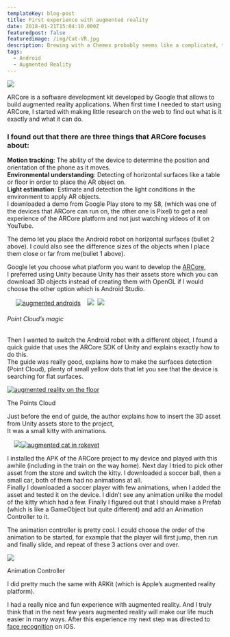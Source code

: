 ```yaml
---
templateKey: blog-post
title: First experience with augmented reality
date: 2018-01-21T15:04:10.000Z
featuredpost: false
featuredimage: /img/Cat-VR.jpg
description: Brewing with a Chemex probably seems like a complicated, time-consuming ordeal, but once you get used to the process, it becomes a soothing ritual that's worth the effort every time.
tags:
  - Android
  - Augmented Reality
---
```

![](/img/Cat-VR.jpg)

ARCore is a software development kit developed by Google that allows to build augmented reality applications. When first time I needed to start using ARCore, I started with making little research on the web to find out what is it exactly and what it can do.

### I found out that there are three things that ARCore focuses about:

**Motion tracking**: The ability of the device to determine the position and orientation of the phone as it moves.  
**Environmental understanding**: Detecting of horizontal surfaces like a table or floor in order to place the AR object on.  
**Light estimation**: Estimate and detection the light conditions in the environment to apply AR objects.  
I downloaded a demo from Google Play store to my S8, (which was one of the devices that ARCore can run on, the other one is Pixel) to get a real experience of the ARCore platform and not just watching videos of it on YouTube.

The demo let you place the Android robot on horizontal surfaces (bullet 2 above). I could also see the difference sizes of the objects when I place them close or far from me(bullet 1 above).

Google let you choose what platform you want to develop the [ARCore](https://developers.google.com/ar/),  
I preferred using Unity because Unity has their assets store which you can download 3D objects instead of creating them with OpenGL if I would choose the other option which is Android Studio.

     [![augmented androids](https://msapps.mobi/wp-content/uploads/2018/01/Screenshot_20171030-151541-768x374-768x290.jpg)](https://msapps.mobi/wp-content/uploads/2018/01/Screenshot_20171030-151541-768x374-768x290.jpg)    [![](https://msapps.mobi/wp-content/uploads/2018/01/Screenshot_20171015-135717-150x150.jpg)](https://msapps.mobi/wp-content/uploads/2018/01/Screenshot_20171015-135717-150x150.jpg)  [](https://msapps.mobi/wp-content/uploads/2018/01/Screenshot_20171030-151541-768x374-768x290.jpg)[![](https://msapps.mobi/wp-content/uploads/2018/01/Screenshot_20171015-121522-1024x498-150x150.jpg)](https://msapps.mobi/wp-content/uploads/2018/01/Screenshot_20171015-121522-1024x498-150x150.jpg)

###### Point Cloud’s magic

Then I wanted to switch the Android robot with a different object, I found a quick guide that uses the ARCore SDK of Unity and explains exactly how to do this.  
The guide was really good, explains how to make the surfaces detection (Point Cloud), plenty of small yellow dots that let you see that the device is searching for flat surfaces.

[![augmented reality on the floor](https://msapps.mobi/wp-content/uploads/2018/01/Screenshot_20171030-155313.jpg)](https://msapps.mobi/wp-content/uploads/2018/01/Screenshot_20171030-155313.jpg)

The Points Cloud

Just before the end of guide, the author explains how to insert the 3D asset from Unity assets store to the project,  
It was a small kitty with animations.

     [![](https://msapps.mobi/wp-content/uploads/2018/01/Screenshot_20171016-175856-1-498x1024.jpg)](https://msapps.mobi/wp-content/uploads/2018/01/Screenshot_20171016-175856-1-498x1024.jpg)[![augmented cat in rokevet](https://msapps.mobi/wp-content/uploads/2018/01/Screenshot_20171016-203158.jpg)](https://msapps.mobi/wp-content/uploads/2018/01/Screenshot_20171016-203158.jpg)

I installed the APK of the ARCore project to my device and played with this awhile (including in the train on the way home). Next day I tried to pick other asset from the store and switch the kitty. I downloaded a soccer ball, then a small car, both of them had no animations at all.  
Finally I downloaded a soccer player with few animations, when I added the asset and tested it on the device. I didn’t see any animation unlike the model of the kitty which had a few. Finally I figured out that I should make a Prefab (which is like a GameObject but quite different) and add an Animation Controller to it.

The animation controller is pretty cool. I could choose the order of the animation to be started, for example that the player will first jump, then run and finally slide, and repeat of these 3 actions over and over.

[![](https://msapps.mobi/wp-content/uploads/2018/01/Screen-Shot-2017-10-30-at-16.48.27-269x400.jpg)](https://msapps.mobi/wp-content/uploads/2018/01/Screen-Shot-2017-10-30-at-16.48.27-269x400.jpg)

Animation Controller

I did pretty much the same with ARKit (which is Apple’s augmented reality platform).

I had a really nice and fun experience with augmented reality. And I truly think that in the next few years augmented reality will make our life much easier in many ways. After this experience my next step was directed to [face recognition](https://msapps.mobi/2019/11/26/face-recognition-ios/) on iOS.
